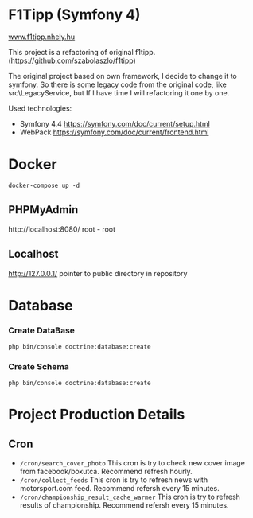 # F1Tipp (Symfony 4)
www.f1tipp.nhely.hu

This project is a refactoring of original f1tipp. (https://github.com/szabolaszlo/f1tipp)

The original project based on own framework, I decide to change it to symfony.
So there is some legacy code from the original code, like src\LegacyService, but If I have time I will refactoring it one by one.

Used technologies:
- Symfony 4.4 https://symfony.com/doc/current/setup.html
- WebPack https://symfony.com/doc/current/frontend.html

# Docker
```
docker-compose up -d
```
## PHPMyAdmin
http://localhost:8080/
root - root

## Localhost
http://127.0.0.1/
pointer to public directory in repository

# Database
### Create DataBase
```
php bin/console doctrine:database:create
```
### Create Schema
```
php bin/console doctrine:database:create
```

# Project Production Details

## Cron
- `/cron/search_cover_photo` This cron is try to check new cover image from facebook/boxutca. Recommend refresh hourly.
- `/cron/collect_feeds` This cron is try to refresh news with motorsport.com feed. Recommend refersh every 15 minutes.
- `/cron/championship_result_cache_warmer` This cron is try to refresh results of championship. Recommend refersh every 15 minutes.
